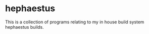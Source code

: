 # hephaestus
This is a collection of programs relating to my in house build system hephaestus builds.
